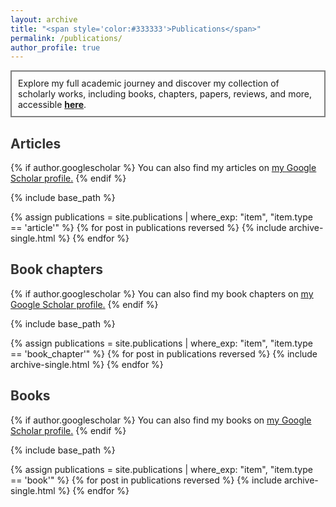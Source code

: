 ```yaml
---
layout: archive
title: "<span style='color:#333333'>Publications</span>"
permalink: /publications/
author_profile: true
---
```


<div style="border: 2px solid grey; padding: 10px;">
Explore my full academic journey and discover my collection of scholarly works, including books, chapters, papers, reviews, and more, accessible <a href="https://www.researchgate.net/profile/Cristhian-Jaramillo-2/research"><strong>here</strong></a>.
</div>

## <span style='color:#333333'>Articles</span>

{% if author.googlescholar %}
  You can also find my articles on <u><a href="{{author.googlescholar}}">my Google Scholar profile</a>.</u>
{% endif %}

{% include base_path %}

{% assign publications = site.publications | where_exp: "item", "item.type == 'article'" %}
{% for post in publications reversed %}
  {% include archive-single.html %}
{% endfor %}

## <span style='color:#333333'>Book chapters</span>

{% if author.googlescholar %}
  You can also find my book chapters on <u><a href="{{author.googlescholar}}">my Google Scholar profile</a>.</u>
{% endif %}

{% include base_path %}

{% assign publications = site.publications | where_exp: "item", "item.type == 'book_chapter'" %}
{% for post in publications reversed %}
  {% include archive-single.html %}
{% endfor %}

## <span style='color:#333333'>Books</span>

{% if author.googlescholar %}
  You can also find my books on <u><a href="{{author.googlescholar}}">my Google Scholar profile</a>.</u>
{% endif %}

{% include base_path %}

{% assign publications = site.publications | where_exp: "item", "item.type == 'book'" %}
{% for post in publications reversed %}
  {% include archive-single.html %}
{% endfor %}